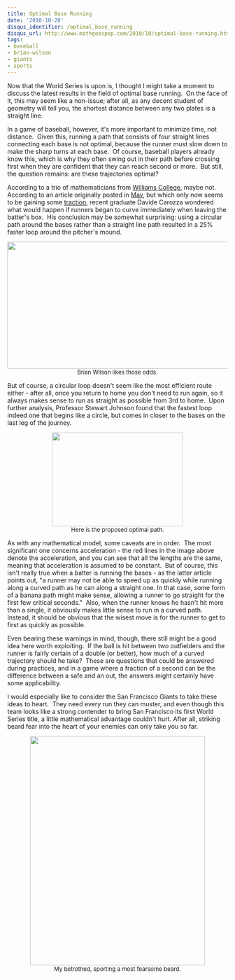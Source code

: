 ```yaml
---
title: Optimal Base Running
date: '2010-10-28'
disqus_identifier: /optimal_base_running
disqus_url: http://www.mathgoespop.com/2010/10/optimal-base-running.html
tags:
- baseball
- brian-wilson
- giants
- sports
---
```


Now that the World Series is upon is, I thought I might take a moment to discuss the latest results in the field of optimal base running.  On the face of it, this may seem like a non-issue; after all, as any decent student of geometry will tell you, the shortest distance between any two plates is a straight line.

In a game of baseball, however, it's more important to minimize time, not distance.  Given this, running a path that consists of four straight lines connecting each base is not optimal, because the runner must slow down to make the sharp turns at each base.  Of course, baseball players already know this, which is why they often swing out in their path before crossing first when they are confident that they can reach second or more.  But still, the question remains: are these trajectories optimal?

According to a trio of mathematicians from <a href="http://www.williams.edu/">Williams College</a>, maybe not.  According to an article originally posted in <a href="http://www.livescience.com/culture/baseball-running-bases-curved-path-100530.html">May</a>, but which only now seems to be gaining some <a href="http://www.sciencenews.org/index/generic/activity/view/id/64589/title/Math_Trek__Winning_the_World_Series_with_math">traction</a>, recent graduate Davide Carozza wondered what would happen if runners began to curve immediately when leaving the batter's box.  His conclusion may be somewhat surprising: using a circular path around the bases rather than a straight line path resulted in a 25% faster loop around the pitcher's mound.

<p style="text-align:center;font-size:small"><a href="http://www.mathgoespop.com/images/2010/10/bwilson.jpg"><img class="size-full wp-image-916" title="bwilson" src="http://www.mathgoespop.com/images/2010/10/bwilson.jpg" alt="" width="599" height="290" /></a><br>Brian Wilson likes those odds.</p>

But of course, a circular loop doesn't seem like the most efficient route either - after all, once you return to home you don't need to run again, so it always makes sense to run as straight as possible from 3rd to home.  Upon further analysis, Professor Stewart Johnson found that the fastest loop indeed one that begins like a circle, but comes in closer to the bases on the last leg of the journey.

<p style="text-align:center;font-size:small"><a href="http://www.sciencenews.org/view/access/id/64592/name/MathTrek_oct2010_prepped.jpg"><img class="size-medium wp-image-914" title="basepath" src="http://www.mathgoespop.com/images/2010/10/basepath-300x214.jpg" alt="" width="300" height="214" /></a><br>Here is the proposed optimal path.</p>

As with any mathematical model, some caveats are in order.  The most significant one concerns acceleration - the red lines in the image above denote the acceleration, and you can see that all the lengths are the same, meaning that acceleration is assumed to be constant.  But of course, this isn't really true when a batter is running the bases - as the latter article points out, "a runner may not be able to speed up as quickly while running along a  curved path as he can along a straight one. In that case, some form of a  banana path might make sense, allowing a runner to go straight for the  first few critical seconds."  Also, when the runner knows he hasn't hit more than a single, it obviously makes little sense to run in a curved path.  Instead, it should be obvious that the wisest move is for the runner to get to first as quickly as possible.

Even bearing these warnings in mind, though, there still might be a good idea here worth exploiting.  If the ball is hit between two outfielders and the runner is fairly certain of a double (or better), how much of a curved trajectory should he take?  These are questions that could be answered during practices, and in a game where a fraction of a second can be the difference between a safe and an out, the answers might certainly have some applicability.

I would especially like to consider the San Francisco Giants to take these ideas to heart.  They need every run they can muster, and even though this team looks like a strong contender to bring San Francisco its first World Series title, a little mathematical advantage couldn't hurt. After all, striking beard fear into the heart of your enemies can only take you so far.

<p style="text-align:center;font-size:small"><a href="http://www.mathgoespop.com/images/2010/10/Picture-1.png"><img class="size-full wp-image-917" title="bwilson2" src="http://www.mathgoespop.com/images/2010/10/Picture-1.png" alt="" width="400" height="524" /></a><br>My betrothed, sporting a most fearsome beard.</p>
